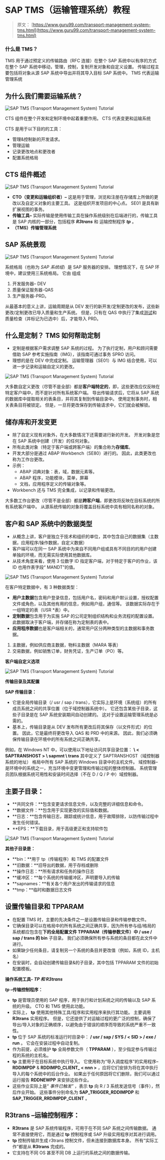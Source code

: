 # SAP TMS（运输管理系统）教程

> 原文： [https://www.guru99.com/transport-management-system-tms.html](https://www.guru99.com/transport-management-system-tms.html)

### 什么是 TMS？

TMS 用于通过预定义的传输路由（RFC 连接）在整个 SAP 系统中以有序的方式在整个 SAP 系统中移动，管理，控制，复制开发对象和自定义设置。 传输过程主要包括将对象从源 SAP 系统中导出并将其导入目标 SAP 系统中。 TMS 代表运输管理系统

## 为什么我们需要运输系统？

![SAP TMS (Transport Management System) Tutorial](img/495cfdc5292f1b02d5e7e669542c927a.png "Introduction to Transport Management System (TMS)") 

CTS 组件在整个开发和定制环境中起着重要作用。 CTS 代表变更和运输系统

CTS 是用于以下目的的工具：

*   管理&控制新的开发请求。
*   管理运输
*   记录更改地点和更改者
*   配置系统格局

## CTS 组件概述

![SAP TMS (Transport Management System) Tutorial](img/8d34588312dd812e59510df724370039.png "Introduction to Transport Management System (TMS)")

*   **CTO（变更和运输组织者）–** 这是用于管理，浏览和注册在存储库上所做的更改以及自定义对象的主要工具。 这是组织开发项目的中心点。 SE01 是具有新扩展视图的事务。
*   **传输工具–** 实际传输是使用传输工具在操作系统级别在后端进行的，传输工具是 SAP 内核的一部分，包括程序 ***R3trans*** 和 运输控制程序 ***tp*** 。
*   **（TMS）传输管理系统**

## SAP 系统景观

![SAP TMS (Transport Management System) Tutorial](img/d5e5e731800bcb0e0ba75753bffc2c0f.png "Introduction to Transport Management System (TMS)") 

系统格局（也称为 *SAP 系统组*）是 SAP 服务器的安排。 理想情况下，在 SAP 环境中，建议使用三系统格局。 它由
组成

1.  开发服务器– DEV
2.  质量保证服务器-QAS
3.  生产服务器-PRD。

从最基本的意义上讲，运输周期是从 DEV 发行的新开发/定制更改的发布，这些新更改/定制更改已导入质量和生产系统。 但是，只有在 QAS 中执行了集成[测试](/software-testing.html)和质量检查（并标记为已选中）后，才能导入 PRD。

## 什么是定制？ TMS 如何帮助定制

*   定制是根据客户需求调整 SAP 系统的过程。 为了执行定制，用户和顾问需要借助 SAP 参考实施指南（IMG），该指南可通过事务 SPRO 访问。
*   理想的是在 DEV 中完成定制。 运输管理器（SE01）与 IMG 结合使用，可以进一步记录和运输自定义的更改。

![SAP TMS (Transport Management System) Tutorial](img/1eaf19019a359e39e77090fa4bcd7735.png "Introduction to Transport Management System (TMS)") 

大多数自定义更改（尽管不是全部）都是**客户端特定的**，即，这些更改应仅反映在特定客户端中，而不是针对所有系统客户端。 导出传输请求后，它将从 SAP 系统的数据库中提取相关的表条目，并将其复制到传输目录中。 使用定制事务时，相关表条目将被锁定。 但是，一旦将更改保存到传输请求中，它们就会被解锁。

## 储存库和开发变更

*   除了自定义现有对象外，在大多数情况下还需要进行新的开发。 开发对象是您在 SAP 系统中创建（开发）的任何对象。
*   所有此类对象（特定于客户端或跨客户端）的集合称为**存储库**。
*   开发大部分是通过 ABAP Workbench（SE80）进行的。 因此，此类更改也称为工作台更改。
*   示例：
    *   ABAP 词典对象：表，域，数据元素等。
    *   ABAP 程序，功能模块，菜单，屏幕
    *   文档，应用程序定义的传输对象等。
*   Workbench 还与 TMS 完全集成，以记录和传输更改。

大多数工作台更改（尽管不是全部）都是**跨客户端**，即更改将反映在目标系统的所有系统客户端中。 从源系统传输的对象将覆盖目标系统中具有相同名称的对象。

## 客户和 SAP 系统中的数据类型

*   从概念上讲，客户是独立于技术和组织的单位，其中包含自己的数据集（主数据，应用程序/操作数据，自定义数据）
*   客户端可以在同一 SAP 系统中为来自不同用户组或具有不同目的的用户创建单独的环境，而无需实际使用其他数据库。
*   从技术角度来看，使用 3 位数字 ID 指定客户端，对于特定于客户的作业，该 ID 也用作表字段“ MANDT”的值。

![SAP TMS (Transport Management System) Tutorial](img/c3c8aec21f8091ca2a4fd08e0e03eee7.png "Introduction to Transport Management System (TMS)") 

在客户特定数据中，有 3 种数据类型：

*   **用户主数据**包含用户登录信息，包括用户名，密码和用户默认设置，授权配置文件或角色，以及其他有用的信息，例如用户组，通信等。 该数据实际存在于一组特定的表（USR *表）中。
*   **定制数据**包含用于为实施 SAP 的公司定制组织结构和业务流程的配置设置。 此数据取决于客户端，并存储在称为定制表的表中。
*   **应用程序数据**也是客户端相关的，通常用户区分两种类型的主数据和事务数据。

1.  主数据，例如供应商主数据，物料主数据（MARA 等表）
2.  交易数据，例如销售订单，财务凭证，生产订单（PO）等。

**客户端自定义选项**

![SAP TMS (Transport Management System) Tutorial](img/4991011fcff6532d6216679608228e5b.png "Introduction to Transport Management System (TMS)") 

**传输目录及其配置**

**SAP 传输目录：**

*   它是全局传输目录（/ usr / sap / trans），它实际上是环境（系统组）的所有成员系统之间的共享位置（位于域控制器系统中）。 它还包含某些子目录，这些子目录是在 SAP 系统安装期间自动创建的。 这对于设置运输管理系统是必需的。
*   基本上，传输目录是从 DEV 发布所有更改后将其保存（以文件形式）的位置。 因此，它是最终将更改导入 QAS 和 PRD 中的来源。 因此，我们必须确保传输目录在环境中的所有系统之间正确共享。

例如，在 Windows NT 中，可以使用以下地址访问共享目录位置： **\\ < SAPTRANSHOST > \ sapmnt \ trans** 其中定义了 SAPTRANSHOST（域控制器系统的地址） 格局中所有 SAP 系统的 Windows 目录中的主机文件。 域控制器–是环境中的系统之一，充当环境中变更管理和传输过程的整体控制器。 系统管理员团队根据系统可用性和安装时间选择（不在 D / Q / P 中）域控制器。

## 主要子目录：

*   **共同文件：**包含变更请求信息文件，以及完整的详细信息和命令。
*   **数据文件：**包含用于实现更改的实际值和数据。
*   **日志：**包含传输日志，跟踪或统计信息，用于故障排除，以防传输过程中发生任何错误。
*   **EPS：**下载目录，用于高级更正和支持软件包

![SAP TMS (Transport Management System) Tutorial](img/85b7380ed653c1401ed4471703c1532a.png "Introduction to Transport Management System (TMS)") 

**其他子目录是：**

*   **bin：**用于 tp（传输程序）和 TMS 的配置文件
*   **旧数据：**旧导出的数据，用于存档或删除
*   **操作日志：**所有请求和任务的操作日志
*   **缓冲区：**每个系统的传输缓冲区，声明要导入的传输
*   **sapnames：**有关各个用户发出的传输请求的信息
*   **tmp：**临时和数据日志文件

## 设置传输目录和 TPPARAM

*   在配置 TMS 时，主要的先决条件之一是设置传输目录和传输参数文件。
*   它确保目录可以在格局中的所有系统之间正确共享，因为所有参与组/格局的系统都应包含在**下的全局配置文件 TPPARAM（传输参数文件）中 / use / sap / trans 的 bin** 子目录。 我们必须确保所有参与系统的条目都在此文件中进行。
*   如果缺少任何条目，请复制另一个系统的条目并更改值（例如，系统 ID，主机名）
*   在安装时，会自动创建传输目录&的子目录，其中包括 TPPARAM 文件的初始配置模板。

**操作系统工具- *TP 和 R3trans***

***tp* –传输控制程序：**

*   **tp** 是管理员使用的 SAP 程序，用于执行和计划系统之间的传输以及 SAP 系统的升级。 CTO 和 TMS 使用此功能。
*   实际上， **tp** 使用其他特殊工具/程序和实用程序来执行其功能。 主要调用 **R3trans** 实用程序。 但是，它还提供了对运输过程的更广泛的控制，确保了导出/导入对象的正确顺序，以避免由于错误的顺序而导致的系统严重不一致性。
*   **tp** 位于 SAP 系统的标准运行时目录中： **/ usr / sap / SYS / < SID > / exe / run** 。 它会在安装过程中自动复制。
*   作为前提，必须维护 **tp** 全局参数文件（ **TPPARAM** ），至少指定参与传输过程的系统的主机名。
*   **tp** 主要用于在目标系统中执行导入。 它使用称为“导入调度程序”的实用程序– **RDDIMPDP** & **RDDIMPD_CLIENT_ < nnn >** ，应将它们安排为将在其中执行导入的每个系统中的后台作业。 如果出于任何原因将它们删除，我们可以通过运行报告 **RDDNEWPP** 来安排这些作业。
*   这些作业实际上是“ *事件已触发”* ，表示 **tp** 向 R / 3 系统发送信号（事件），然后作业开始。 这些事件分别命名为 **SAP_TRIGGER_RDDIMPDP** 和 **SAP_TRIGGER_RRDIMPDP_CLIENT** 。

## R3trans –运输控制程序：

*   **R3trans** 是 SAP 系统传输程序，可用于在不同 SAP 系统之间传输数据。 通常不直接使用它，而是通过 **tp** 控制程序或 SAP 升级实用程序对其进行调用。
*   **tp** 控制传输并生成 r3trans 控制文件，但未连接到数据库本身。 所有“实际工作”都是从 **R3trans** 完成的。
*   它支持在不同 OS 甚至不同 DB 上运行的系统之间的数据传输。